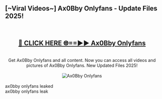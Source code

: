 <h2>[~Viral Videos~] Ax0Bby Onlyfans - Update Files 2025!</h2>
<br>
<div align="center">
<h2><a href="https://betterlinks.top/A2PfLJ" rel="nofollow">🔴 CLICK HERE 🌐==►► Ax0Bby Onlyfans</a></h2>
<br>
Get Ax0Bby Onlyfans and all content. Now you can access all videos and pictures of Ax0Bby Onlyfans. New Updated Files 2025!
<br>
<br>
<a href="https://betterlinks.top/A2PfLJ" rel="nofollow" data-target="animated-image.originalLink"><img src="https://i.ibb.co.com/WyWwxjT/player-gif2.gif" alt="Ax0Bby Onlyfans" style="max-width: 100%; display: inline-block;" data-target="animated-image.originalImage"></a>
</div>
<br>
ax0bby onlyfans leaked<br>
ax0bby onlyfans leak